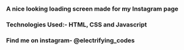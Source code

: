 ### A nice looking loading screen made for my Instagram page

### Technologies Used:- HTML, CSS and Javascript

### Find me on instagram- @electrifying_codes